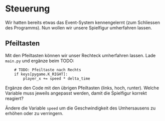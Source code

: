 # Steuerung

Wir hatten bereits etwas das Event-System kennengelernt (zum Schliessen des Programms).
Nun wollen wir unsere Spielfigur umherfahren lassen.

## Pfeiltasten
Mit den Pfeiltasten können wir unser Rechteck umherfahren lassen.
Lade `main.py` und ergänze beim TODO:
```
    # TODO: Pfeiltaste nach Rechts
    if keys[pygame.K_RIGHT]:
        player_x += speed * delta_time
```

Ergänze den Code mit den übrigen Pfeiltasten (links, hoch, runter). Welche Variable muss jeweils angepasst werden, damit die Spielfigur korrekt reagiert?

Ändere die Variable `speed` um die Geschwindigkeit des Umhersausens zu erhöhen oder zu verringern.



